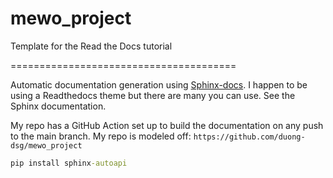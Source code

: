 # mewo_project

Template for the Read the Docs tutorial

=======================================

Automatic documentation generation using [Sphinx-docs](https://www.sphinx-doc.org/en/master/). I happen to be using a Readthedocs theme but there are many you can use. See the Sphinx documentation.

My repo has a GitHub Action set up to build the documentation on any push to the main branch. My repo is modeled off: `https://github.com/duong-dsg/mewo_project`

```cmd
pip install sphinx-autoapi
```
